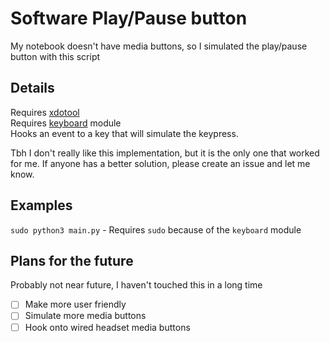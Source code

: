# Software Play/Pause button
My notebook doesn't have media buttons, so I simulated the play/pause button with this script

## Details
Requires [xdotool](https://github.com/jordansissel/xdotool)<br/>
Requires [keyboard](https://github.com/boppreh/keyboard) module<br/>
Hooks an event to a key that will simulate the keypress.<br/>

Tbh I don't really like this implementation, but it is the only one that worked for me. If anyone has a better solution, please create an issue and let me know.

## Examples
`sudo python3 main.py` - Requires `sudo` because of the `keyboard` module

## Plans for the future
Probably not near future, I haven't touched this in a long time
- [ ] Make more user friendly
- [ ] Simulate more media buttons
- [ ] Hook onto wired headset media buttons
